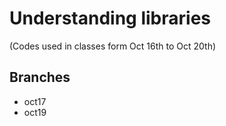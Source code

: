# Understanding libraries 
(Codes used in classes form Oct 16th to Oct 20th)
## Branches
- oct17
- oct19
